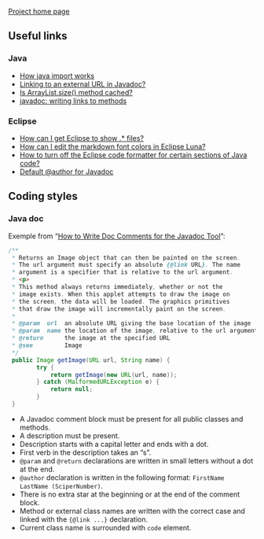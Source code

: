 [Project home page](http://cs108.epfl.ch)

## Useful links

### Java

- [How java import works](http://stackoverflow.com/a/12620773)
- [Linking to an external URL in Javadoc?](http://stackoverflow.com/a/10683345)
- [Is ArrayList.size() method cached?](http://stackoverflow.com/questions/2856835/is-arraylist-size-method-cached)
- [javadoc: writing links to methods](http://stackoverflow.com/questions/5915992/javadoc-writing-links-to-methods)

### Eclipse

- [How can I get Eclipse to show .* files?](http://stackoverflow.com/a/98634)
- [How can I edit the markdown font colors in Eclipse Luna?](http://stackoverflow.com/a/28504207>)
- [How to turn off the Eclipse code formatter for certain sections of Java code?](http://stackoverflow.com/a/3353765)
- [Default @author for Javadoc](http://www.javahotchocolate.com/notes/eclipse.html#author)

## Coding styles

### Java doc

Exemple from “[How to Write Doc Comments for the Javadoc Tool](http://www.oracle.com/technetwork/articles/java/index-137868.html)”:

```java
/**
 * Returns an Image object that can then be painted on the screen. 
 * The url argument must specify an absolute {@link URL}. The name
 * argument is a specifier that is relative to the url argument. 
 * <p>
 * This method always returns immediately, whether or not the 
 * image exists. When this applet attempts to draw the image on
 * the screen, the data will be loaded. The graphics primitives 
 * that draw the image will incrementally paint on the screen. 
 *
 * @param  url  an absolute URL giving the base location of the image
 * @param  name the location of the image, relative to the url argument
 * @return      the image at the specified URL
 * @see         Image
 */
 public Image getImage(URL url, String name) {
        try {
            return getImage(new URL(url, name));
        } catch (MalformedURLException e) {
            return null;
        }
 }
```

- A Javadoc comment block must be present for all public classes and methods.
- A description must be present.
- Description starts with a capital letter and ends with a dot.
- First verb in the description takes an “s”.
- `@param` and `@return` declarations are written in small letters without a dot at the end.
- `@author` declaration is written in the following format: `FirstName LastName (SciperNumber)`.
- There is no extra star at the beginning or at the end of the comment block.
- Method or external class names are written with the correct case and linked with the `{@link ...}` declaration.
- Current class name is surrounded with `code` element.